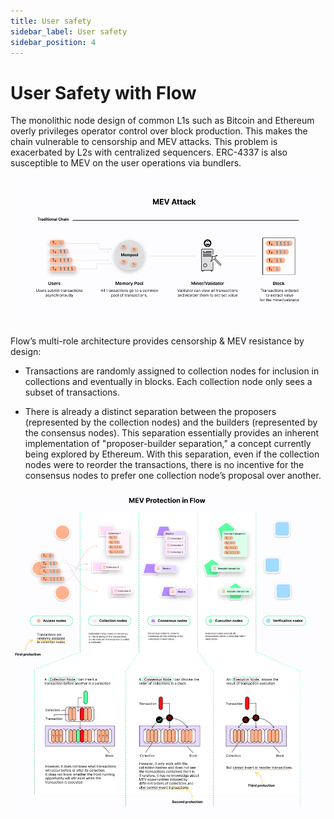 ```yaml
---
title: User safety
sidebar_label: User safety
sidebar_position: 4
---
```


# User Safety with Flow

The monolithic node design of common L1s such as Bitcoin and Ethereum overly privileges operator control over block production.
This makes the chain vulnerable to censorship and MEV attacks. This problem is exacerbated by L2s with centralized sequencers. ERC-4337 is also susceptible to MEV on the user operations via bundlers.

![mev](images/mev_attack.png)

Flow’s multi-role architecture provides censorship & MEV resistance by design:
- Transactions are randomly assigned to collection nodes for inclusion in collections and eventually in blocks. Each collection node only sees a subset of transactions.


- There is already a distinct separation between the proposers (represented by the collection nodes) and the builders (represented by the consensus nodes). This separation essentially provides an inherent implementation of "proposer-builder separation," a concept currently being explored by Ethereum. With this separation, even if the collection nodes were to reorder the transactions, there is no incentive for the consensus nodes to prefer one collection node’s proposal over another.

![mev_protection](images/mev_protection_in_flow.png)
